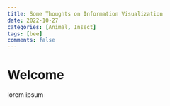 ```yaml
---
title: Some Thoughts on Information Visualization 
date: 2022-10-27
categories: [Animal, Insect]
tags: [bee]
comments: false
---
```


# Welcome

lorem ipsum
